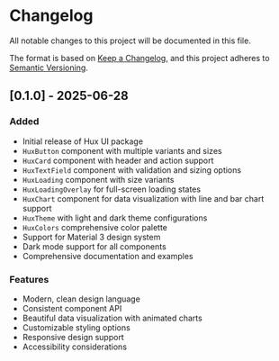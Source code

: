 # Changelog

All notable changes to this project will be documented in this file.

The format is based on [Keep a Changelog](https://keepachangelog.com/en/1.0.0/),
and this project adheres to [Semantic Versioning](https://semver.org/spec/v2.0.0.html).

## [0.1.0] - 2025-06-28

### Added
- Initial release of Hux UI package
- `HuxButton` component with multiple variants and sizes
- `HuxCard` component with header and action support
- `HuxTextField` component with validation and sizing options
- `HuxLoading` component with size variants
- `HuxLoadingOverlay` for full-screen loading states
- `HuxChart` component for data visualization with line and bar chart support
- `HuxTheme` with light and dark theme configurations
- `HuxColors` comprehensive color palette
- Support for Material 3 design system
- Dark mode support for all components
- Comprehensive documentation and examples

### Features
- Modern, clean design language
- Consistent component API
- Beautiful data visualization with animated charts
- Customizable styling options
- Responsive design support
- Accessibility considerations 